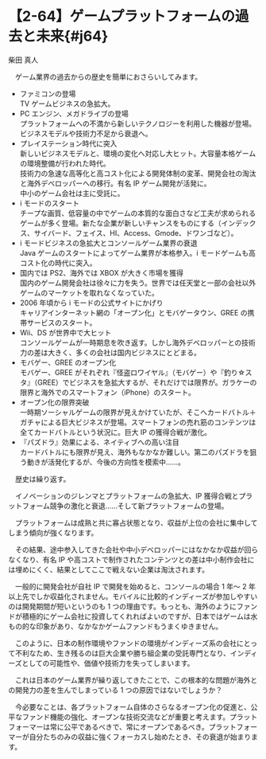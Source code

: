 # 【2-64】ゲームプラットフォームの過去と未来{#j64}

<div class="author">柴田 真人</div>

　ゲーム業界の過去からの歴史を簡単におさらいしてみます。

* ファミコンの登場  
TV ゲームビジネスの急拡大。
* PC エンジン、メガドライブの登場  
プラットフォームへの不満から新しいテクノロジーを利用した機器が登場。ビジネスモデルや技術力不足から衰退へ。
* プレイステーション時代に突入  
新しいビジネスモデルと、環境の変化へ対応し大ヒット。大容量本格ゲームの環境整備が行われた時代。  
技術力の急速な高等化と高コスト化による開発体制の変革、開発会社の淘汰と海外デベロッパーへの移行。有名 IP ゲーム開発が活発に。  
中小のゲーム会社は主に受託に。
* i モードのスタート  
チープな画質、低容量の中でゲームの本質的な面白さなど工夫が求められるゲームが多く登場。新たな企業が新しいチャンスをものにする（インデックス、サイバード、フェイス、HI、Access、Gmode、ドワンゴなど）。
* i モードビジネスの急拡大とコンソールゲーム業界の衰退  
Java ゲームのスタートによってゲーム業界が本格参入。i モードゲームも高コスト化の時代に突入。
* 国内では PS2、海外では XBOX が大きく市場を獲得  
国内のゲーム開発会社は徐々に力を失う。世界では任天堂と一部の会社以外ゲームのマーケットを取れなくなっていた。
* 2006 年頃から i モードの公式サイトにかげり  
キャリアインターネット網の「オープン化」とモバゲータウン、GREE の携帯サービスのスタート。
* Wii、DS が世界中で大ヒット  
コンソールゲームが一時期息を吹き返す。しかし海外デベロッパーとの技術力の差は大きく、多くの会社は国内ビジネスにとどまる。
* モバゲー、GREE のオープン化  
モバゲー、GREE がそれぞれ『怪盗ロワイヤル』（モバゲー）や『釣り☆スタ』（GREE）でビジネスを急拡大するが、それだけでは限界が。ガラケーの限界と海外でのスマートフォン（iPhone）のスタート。
* オープン化の限界突破  
一時期ソーシャルゲームの限界が見えかけていたが、そこへカードバトル＋ガチャによる巨大ビジネスが登場。スマートフォンの売れ筋のコンテンツは全てカードバトルという状況に。巨大 IP の獲得合戦が激化。
* 『パズドラ』効果による、ネイティブへの高い注目  
カードバトルにも限界が見え、海外もなかなか難しい。第二のパズドラを狙う動きが活発化するが、今後の方向性を模索中……。

　歴史は繰り返す。

　イノベーションのジレンマとプラットフォームの急拡大、IP 獲得合戦とプラットフォーム競争の激化と衰退……そして新プラットフォームの登場。

　プラットフォームは成熟と共に寡占状態となり、収益が上位の会社に集中してしまう傾向が強くなります。

　その結果、途中参入してきた会社や中小デベロッパーにはなかなか収益が回らなくなり、有名 IP や高コストで制作されたコンテンツとの差は中小制作会社には埋めにくく、結果としてここで戦えない企業は淘汰されます。

　一般的に開発会社が自社 IP で開発を始めると、コンソールの場合 1 年～ 2 年以上先でしか収益化されません。モバイルに比較的インディーズが参加しやすいのは開発期間が短いというのも 1 つの理由です。もっとも、海外のようにファンドが積極的にゲーム会社に投資してくれればよいのですが、日本ではゲームは水もの的な印象があり、なかなかゲームファンドもうまくゆきません。

　このように、日本の制作環境やファンドの環境がインディーズ系の会社にとって不利なため、生き残るのは巨大企業や勝ち組企業の受託専門となり、インディーズとしての可能性や、価値や技術力を失ってしまいます。

　これは日本のゲーム業界が繰り返してきたことで、この根本的な問題が海外との開発力の差を生んでしまっている 1 つの原因ではないでしょうか？

　今必要なことは、各プラットフォーム自体のさらなるオープン化の促進と、公平なファンド機能の強化、オープンな技術交流などが重要と考えます。プラットフォーマーは常に公平であるべきで、常にオープンであるべき。プラットフォーマーが自分たちのみの収益に強くフォーカスし始めたとき、その衰退が始まります。
